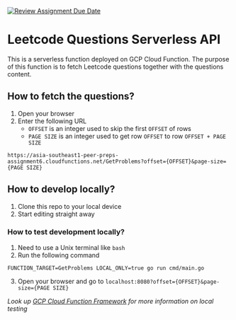 [![Review Assignment Due Date](https://classroom.github.com/assets/deadline-readme-button-24ddc0f5d75046c5622901739e7c5dd533143b0c8e959d652212380cedb1ea36.svg)](https://classroom.github.com/a/UxpU_KWG)

# Leetcode Questions Serverless API 
This is a serverless function deployed on GCP Cloud Function.
The purpose of this function is to fetch Leetcode questions together with the questions content. 

## How to fetch the questions?
1. Open your browser
2. Enter the following URL 
    - `OFFSET` is an integer used to skip the first `OFFSET` of rows
    - `PAGE SIZE` is an integer used to get row `OFFSET` to row `OFFSET + PAGE SIZE`
```
https://asia-southeast1-peer-preps-assignment6.cloudfunctions.net/GetProblems?offset={OFFSET}&page-size={PAGE SIZE}
``` 

## How to develop locally?
1. Clone this repo to your local device
2. Start editing straight away

### How to test development locally?
1. Need to use a Unix terminal like `bash`
2. Run the following command
```
FUNCTION_TARGET=GetProblems LOCAL_ONLY=true go run cmd/main.go
```
3. Open your browser and go to `localhost:8080?offset={OFFSET}&page-size={PAGE SIZE}`

*Look up [GCP Cloud Function Framework](https://github.com/GoogleCloudPlatform/functions-framework-go) for more information on local testing*
